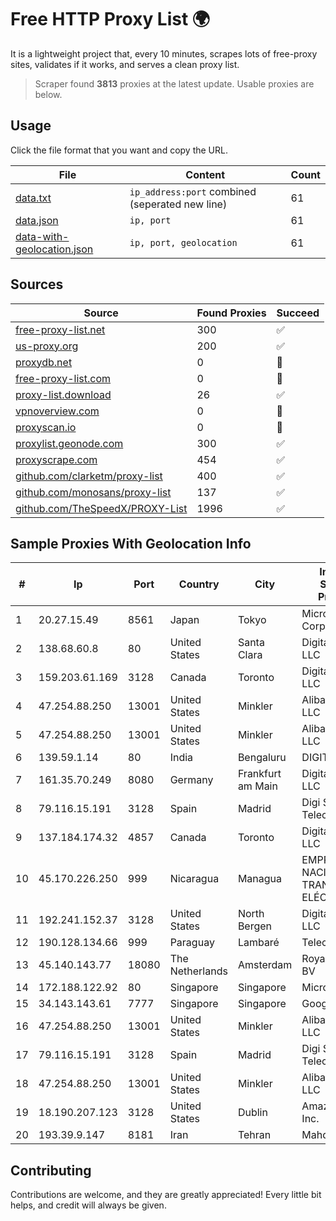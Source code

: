 
# Free HTTP Proxy List 🌍

It is a lightweight project that, every 10 minutes, scrapes lots of free-proxy sites, validates if it works, and serves a clean proxy list.


> Scraper found **3813** proxies at the latest update. Usable proxies are below.

## Usage

Click the file format that you want and copy the URL.


|File|Content|Count|
|----|-------|-----|
|[data.txt](https://raw.githubusercontent.com/themiralay/Proxy-List-World/master/data.txt)|`ip_address:port` combined (seperated new line)|61|
|[data.json](https://raw.githubusercontent.com/themiralay/Proxy-List-World/master/data.json)|`ip, port`|61|
|[data-with-geolocation.json](https://raw.githubusercontent.com/themiralay/Proxy-List-World/master/data-with-geolocation.json)|`ip, port, geolocation`|61|

## Sources

|Source|Found Proxies|Succeed|
|------|-------------|-------|
|[free-proxy-list.net](https://free-proxy-list.net)|300|✅|
|[us-proxy.org](https://www.us-proxy.org)|200|✅|
|[proxydb.net](http://proxydb.net)|0|🚫|
|[free-proxy-list.com](https://free-proxy-list.com/?page=&port=&type%5B%5D=http&type%5B%5D=https&up_time=0&search=Search)|0|🚫|
|[proxy-list.download](https://www.proxy-list.download/HTTP)|26|✅|
|[vpnoverview.com](https://vpnoverview.com/privacy/anonymous-browsing/free-proxy-servers)|0|🚫|
|[proxyscan.io](https://www.proxyscan.io)|0|🚫|
|[proxylist.geonode.com](https://proxylist.geonode.com/api/proxy-list?limit=300&page=1&sort_by=lastChecked&sort_type=desc&protocols=http,https)|300|✅|
|[proxyscrape.com](https://api.proxyscrape.com/v2/?request=displayproxies&protocol=http&timeout=10000&country=all&ssl=all&anonymity=all)|454|✅|
|[github.com/clarketm/proxy-list](https://raw.githubusercontent.com/clarketm/proxy-list/master/proxy-list-raw.txt)|400|✅|
|[github.com/monosans/proxy-list](https://raw.githubusercontent.com/monosans/proxy-list/main/proxies/http.txt)|137|✅|
|[github.com/TheSpeedX/PROXY-List](https://raw.githubusercontent.com/TheSpeedX/PROXY-List/master/http.txt)|1996|✅|


## Sample Proxies With Geolocation Info

|#|Ip|Port|Country|City|Internet Service Provider|
|-|--|----|-------|----|-------------------------|
|1|20.27.15.49|8561|Japan|Tokyo|Microsoft Corporation|
|2|138.68.60.8|80|United States|Santa Clara|DigitalOcean, LLC|
|3|159.203.61.169|3128|Canada|Toronto|DigitalOcean, LLC|
|4|47.254.88.250|13001|United States|Minkler|Alibaba Cloud LLC|
|5|47.254.88.250|13001|United States|Minkler|Alibaba Cloud LLC|
|6|139.59.1.14|80|India|Bengaluru|DIGITALOCEAN|
|7|161.35.70.249|8080|Germany|Frankfurt am Main|DigitalOcean, LLC|
|8|79.116.15.191|3128|Spain|Madrid|Digi Spain Telecom S.L.U.|
|9|137.184.174.32|4857|Canada|Toronto|DigitalOcean, LLC|
|10|45.170.226.250|999|Nicaragua|Managua|EMPRESA NACIONAL DE TRANSMISIÓN ELÉCTRICA|
|11|192.241.152.37|3128|United States|North Bergen|DigitalOcean, LLC|
|12|190.128.134.66|999|Paraguay|Lambaré|Telecel S.A.|
|13|45.140.143.77|18080|The Netherlands|Amsterdam|RoyaleHosting BV|
|14|172.188.122.92|80|Singapore|Singapore|Microsoft|
|15|34.143.143.61|7777|Singapore|Singapore|Google LLC|
|16|47.254.88.250|13001|United States|Minkler|Alibaba Cloud LLC|
|17|79.116.15.191|3128|Spain|Madrid|Digi Spain Telecom S.L.U.|
|18|47.254.88.250|13001|United States|Minkler|Alibaba Cloud LLC|
|19|18.190.207.123|3128|United States|Dublin|Amazon.com, Inc.|
|20|193.39.9.147|8181|Iran|Tehran|Mahdiar Rafiee|



## Contributing

Contributions are welcome, and they are greatly appreciated! Every
little bit helps, and credit will always be given.

